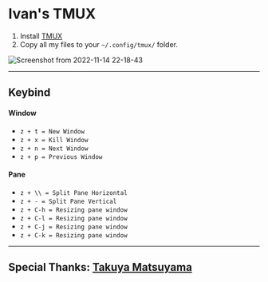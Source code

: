 # Ivan's TMUX

1. Install [TMUX](https://github.com/tmux/tmux/wiki/Installing)
2. Copy all my files to your `~/.config/tmux/` folder.

![Screenshot from 2022-11-14 22-18-43](https://user-images.githubusercontent.com/117252369/201683266-b1521a26-f89d-4b75-8a0e-e0fa20c2ae79.png)

---

## Keybind

#### Window

- `z + t = New Window`
- `z + x = Kill Window`
- `z + n = Next Window`
- `z + p = Previous Window`

#### Pane

- `z + \\ = Split Pane Horizontal`
- `z + - = Split Pane Vertical`
- `z + C-h = Resizing pane window`
- `z + C-l = Resizing pane window`
- `z + C-j = Resizing pane window`
- `z + C-k = Resizing pane window`

---

## Special Thanks: [Takuya Matsuyama](https://www.youtube.com/c/devaslife)
